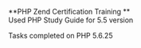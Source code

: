 **PHP Zend Certification Training  **  
Used PHP Study Guide for 5.5 version

Tasks completed on PHP 5.6.25